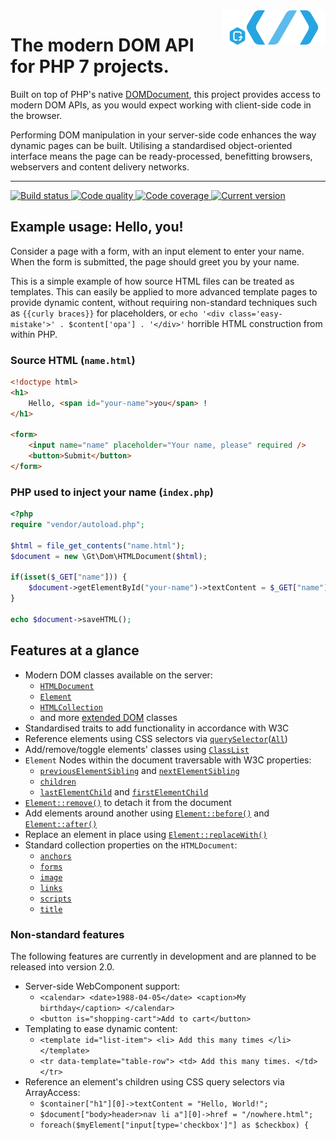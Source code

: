 <img src="logo.png" alt="The modern DOM API for PHP 7 projects" align="right" />

# The modern DOM API for PHP 7 projects.

Built on top of PHP's native [DOMDocument](http://php.net/manual/en/book.dom.php), this project provides access to modern DOM APIs, as you would expect working with client-side code in the browser.

Performing DOM manipulation in your server-side code enhances the way dynamic pages can be built. Utilising a standardised object-oriented interface means the page can be ready-processed, benefitting browsers, webservers and content delivery networks.

***

<a href="https://circleci.com/gh/PhpGt/Dom" target="_blank">
	<img src="https://img.shields.io/circleci/project/PhpGt/Dom/master.svg?style=flat-square" alt="Build status" />
</a>
<a href="https://scrutinizer-ci.com/g/PhpGt/Dom" target="_blank">
	<img src="https://img.shields.io/scrutinizer/g/PhpGt/Dom/master.svg?style=flat-square" alt="Code quality" />
</a>
<a href="https://scrutinizer-ci.com/g/PhpGt/Dom" target="_blank">
	<img src="https://img.shields.io/scrutinizer/coverage/g/PhpGt/Dom/master.svg?style=flat-square" alt="Code coverage" />
</a>
<a href="https://packagist.org/packages/PhpGt/Dom" target="_blank">
	<img src="https://img.shields.io/packagist/v/PhpGt/Dom.svg?style=flat-square" alt="Current version" />
</a>

## Example usage: Hello, you!

Consider a page with a form, with an input element to enter your name. When the form is submitted, the page should greet you by your name.

This is a simple example of how source HTML files can be treated as templates. This can easily be applied to more advanced template pages to provide dynamic content, without requiring non-standard techniques such as `{{curly braces}}` for placeholders, or `echo '<div class='easy-mistake'>' . $content['opa'] . '</div>'` horrible HTML construction from within PHP.

### Source HTML (`name.html`)

```html
<!doctype html>
<h1>
	Hello, <span id="your-name">you</span> !
</h1>

<form>
	<input name="name" placeholder="Your name, please" required />
	<button>Submit</button>
</form>
```

### PHP used to inject your name (`index.php`)

```php
<?php
require "vendor/autoload.php";

$html = file_get_contents("name.html");
$document = new \Gt\Dom\HTMLDocument($html);

if(isset($_GET["name"])) {
	$document->getElementById("your-name")->textContent = $_GET["name"];
}

echo $document->saveHTML();
```

## Features at a glance

+ Modern DOM classes available on the server:
	+ [`HTMLDocument`][mdn-HTMLDocument]
	+ [`Element`][mdn-Element]
	+ [`HTMLCollection`][mdn-HTMLCollection]
	+ and more [extended DOM][mdn-DOM-levels] classes
+ Standardised traits to add functionality in accordance with W3C
+ Reference elements using CSS selectors via [`querySelector`][mdn-qs]([`All`][mdn-qsa])
+ Add/remove/toggle elements' classes using [`ClassList`][mdn-classList]
+ `Element` Nodes within the document traversable with W3C properties:
	+ [`previousElementSibling`][mdn-pes] and [`nextElementSibling`][mdn-nes]
	+ [`children`][mdn-children]
	+ [`lastElementChild`][mdn-lec] and [`firstElementChild`][mdn-fec]
+ [`Element::remove()`][mdn-remove] to detach it from the document
+ Add elements around another using [`Element::before()`][mdn-before] and [`Element::after()`][mdn-after]
+ Replace an element in place using [`Element::replaceWith()`][mdn-replaceWith]
+ Standard collection properties on the `HTMLDocument`:
	+ [`anchors`][mdn-anchors]
	+ [`forms`][mdn-forms]
	+ [`image`][mdn-images]
	+ [`links`][mdn-links]
	+ [`scripts`][mdn-scripts]
	+ [`title`][mdn-title]

### Non-standard features

The following features are currently in development and are planned to be released into version 2.0.

+ Server-side WebComponent support:
	+ `<calendar> <date>1988-04-05</date> <caption>My birthday</caption> </calendar>`
	+ `<button is="shopping-cart">Add to cart</button>`
+ Templating to ease dynamic content:
	+ `<template id="list-item"> <li> Add this many times </li> </template>`
	+ `<tr data-template="table-row"> <td> Add this many times. </td> </tr>`
+ Reference an element's children using CSS query selectors via ArrayAccess:
	+ `$container["h1"][0]->textContent = "Hello, World!";`
	+ `$document["body>header>nav li a"][0]->href = "/nowhere.html";`
	+ `foreach($myElement["input[type='checkbox']"] as $checkbox) {`

[mdn-HTMLDocument]: https://developer.mozilla.org/docs/Web/API/HTMLDocument
[mdn-Element]: https://developer.mozilla.org/docs/Web/API/Element
[mdn-HTMLCollection]: https://developer.mozilla.org/docs/Web/API/HTMLCollection
[mdn-DOM-levels]: https://developer.mozilla.org/docs/DOM_Levels
[mdn-qs]: https://developer.mozilla.org/docs/Web/API/Element/querySelector
[mdn-qsa]: https://developer.mozilla.org/docs/Web/API/Element/querySelectorAll
[mdn-classList]: https://developer.mozilla.org/docs/Web/API/Element/classList
[mdn-pes]: https://developer.mozilla.org/docs/Web/API/NonDocumentTypeChildNode/previousElementSibling
[mdn-nes]: https://developer.mozilla.org/en-US/docs/Web/API/NonDocumentTypeChildNode/nextElementSibling
[mdn-children]: https://developer.mozilla.org/en-US/docs/Web/API/ParentNode/children
[mdn-lec]: https://developer.mozilla.org/docs/Web/API/ParentNode/lastElementChild
[mdn-fec]: https://developer.mozilla.org/docs/Web/API/ParentNode/firstElementChild
[mdn-remove]: https://developer.mozilla.org/docs/Web/API/ChildNode/remove
[mdn-before]: https://developer.mozilla.org/docs/Web/API/ChildNode/before
[mdn-after]: https://developer.mozilla.org/docs/Web/API/ChildNode/after
[mdn-replaceWith]: https://developer.mozilla.org/docs/Web/API/ChildNode/replaceWith
[mdn-anchors]: https://developer.mozilla.org/docs/Web/API/Document/anchors
[mdn-forms]: https://developer.mozilla.org/docs/Web/API/Document/forms
[mdn-images]: https://developer.mozilla.org/docs/Web/API/Document/images
[mdn-links]: https://developer.mozilla.org/docs/Web/API/Document/links
[mdn-scripts]: https://developer.mozilla.org/docs/Web/API/Document/scripts
[mdn-title]: https://developer.mozilla.org/docs/Web/API/Document/title
